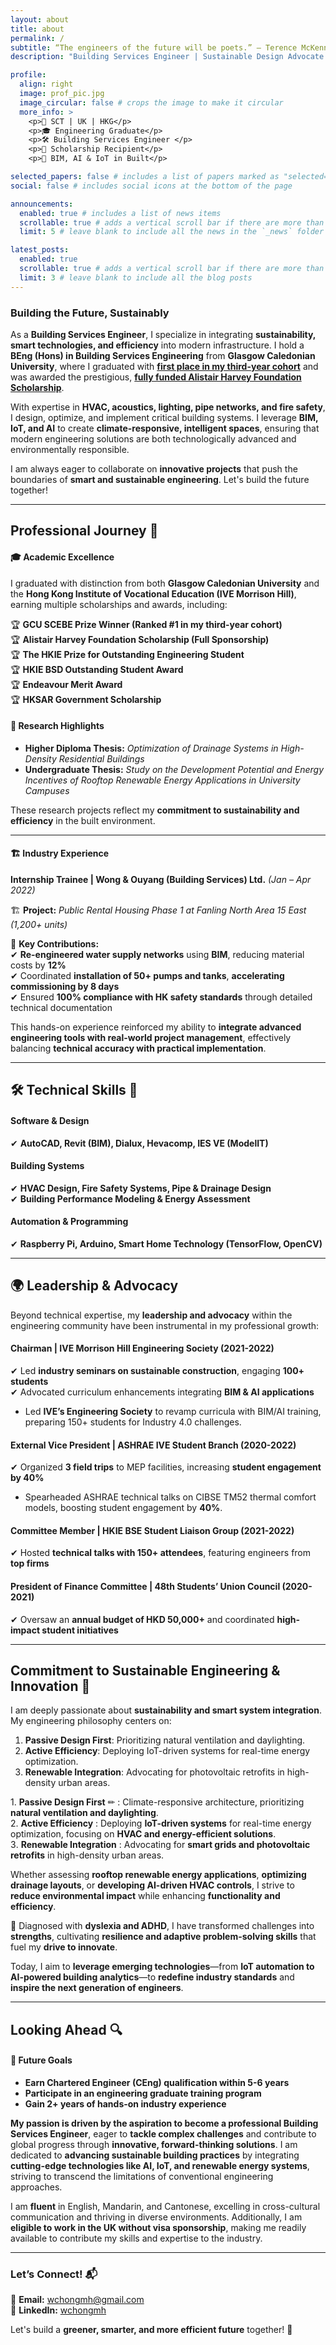 ```yaml
---
layout: about
title: about
permalink: /
subtitle: “The engineers of the future will be poets.” ― Terence McKenna
description: "Building Services Engineer | Sustainable Design Advocate | IoT Innovator"

profile:
  align: right
  image: prof_pic.jpg
  image_circular: false # crops the image to make it circular
  more_info: >
    <p>📍 SCT | UK | HKG</p>
    <p>🎓 Engineering Graduate</p>
    <p>🛠️ Building Services Engineer </p>
    <p>🏅 Scholarship Recipient</p>
    <p>🌟 BIM, AI & IoT in Built</p>

selected_papers: false # includes a list of papers marked as "selected={true}"
social: false # includes social icons at the bottom of the page

announcements:
  enabled: true # includes a list of news items
  scrollable: true # adds a vertical scroll bar if there are more than 3 news items
  limit: 5 # leave blank to include all the news in the `_news` folder

latest_posts:
  enabled: true
  scrollable: true # adds a vertical scroll bar if there are more than 3 new posts items
  limit: 3 # leave blank to include all the blog posts
---
```


### Building the Future, Sustainably  
As a **Building Services Engineer**, I specialize in integrating **sustainability, smart technologies, and efficiency** into modern infrastructure. I hold a **BEng (Hons) in Building Services Engineering** from **Glasgow Caledonian University**, where I graduated with [**first place in my third-year cohort**](https://www.gcu.ac.uk/aboutgcu/universitynews/celebrating-success-in-the-school-of-computing,-engineering-and-built-environment) and was awarded the prestigious, [**fully funded Alistair Harvey Foundation Scholarship**](https://www.vtc.edu.hk/home/en/media-newsroom/vtc-digest/ive-engineering-students-conferred-scholarship-for-pursuing-professional-development-in-uk.html). 

With expertise in **HVAC, acoustics, lighting, pipe networks, and fire safety**, I design, optimize, and implement critical building systems. I leverage **BIM, IoT, and AI** to create **climate-responsive, intelligent spaces**, ensuring that modern engineering solutions are both technologically advanced and environmentally responsible.

I am always eager to collaborate on **innovative projects** that push the boundaries of **smart and sustainable engineering**. Let's build the future together! 

---

## Professional Journey 📌  

#### 🎓 Academic Excellence 
I graduated with distinction from both **Glasgow Caledonian University** and the **Hong Kong Institute of Vocational Education (IVE Morrison Hill)**, earning multiple scholarships and awards, including:

🏆 **GCU SCEBE Prize Winner (Ranked #1 in my third-year cohort)** <br>
🏆 **Alistair Harvey Foundation Scholarship (Full Sponsorship)** <br>
🏆 **The HKIE Prize for Outstanding Engineering Student** <br>
🏆 **HKIE BSD Outstanding Student Award** <br>
🏆 **Endeavour Merit Award** <br>
🏆 **HKSAR Government Scholarship** <br>

#### 📖 Research Highlights
- **Higher Diploma Thesis:** *Optimization of Drainage Systems in High-Density Residential Buildings*  
- **Undergraduate Thesis:** *Study on the Development Potential and Energy Incentives of Rooftop Renewable Energy Applications in University Campuses*  

These research projects reflect my **commitment to sustainability and efficiency** in the built environment.  

---  

#### 🏗️ Industry Experience

**Internship Trainee | Wong & Ouyang (Building Services) Ltd.** *(Jan – Apr 2022)*  

🏗 **Project:** *Public Rental Housing Phase 1 at Fanling North Area 15 East (1,200+ units)*  

🚀 **Key Contributions:**  
✔ **Re-engineered water supply networks** using **BIM**, reducing material costs by **12%**  
✔ Coordinated **installation of 50+ pumps and tanks**, **accelerating commissioning by 8 days**  
✔ Ensured **100% compliance with HK safety standards** through detailed technical documentation  

This hands-on experience reinforced my ability to **integrate advanced engineering tools with real-world project management**, effectively balancing **technical accuracy with practical implementation**.  

---

## 🛠 Technical Skills 🔧 

#### **Software & Design**  
✔ **AutoCAD, Revit (BIM), Dialux, Hevacomp, IES VE (ModelIT)**  

#### **Building Systems**  
✔ **HVAC Design, Fire Safety Systems, Pipe & Drainage Design**  
✔ **Building Performance Modeling & Energy Assessment**  

#### **Automation & Programming**  
✔ **Raspberry Pi, Arduino, Smart Home Technology (TensorFlow, OpenCV)**  

---

## 🌍 Leadership & Advocacy  

Beyond technical expertise, my **leadership and advocacy** within the engineering community have been instrumental in my professional growth:  

#### **Chairman | IVE Morrison Hill Engineering Society (2021-2022)**  
✔ Led **industry seminars on sustainable construction**, engaging **100+ students**  
✔ Advocated curriculum enhancements integrating **BIM & AI applications**  
- Led **IVE’s Engineering Society** to revamp curricula with BIM/AI training, preparing 150+ students for Industry 4.0 challenges.

#### **External Vice President | ASHRAE IVE Student Branch (2020-2022)**  
✔ Organized **3 field trips** to MEP facilities, increasing **student engagement by 40%**
- Spearheaded ASHRAE technical talks on CIBSE TM52 thermal comfort models, boosting student engagement by **40%**.  

#### **Committee Member | HKIE BSE Student Liaison Group (2021-2022)**  
✔ Hosted **technical talks with 150+ attendees**, featuring engineers from **top firms**  

#### **President of Finance Committee | 48th Students’ Union Council (2020-2021)**  
✔ Oversaw an **annual budget of HKD 50,000+** and coordinated **high-impact student initiatives**  

---

## Commitment to Sustainable Engineering & Innovation 🌱
I am deeply passionate about **sustainability and smart system integration**. My engineering philosophy centers on:

1. **Passive Design First**: Prioritizing natural ventilation and daylighting.  
2. **Active Efficiency**: Deploying IoT-driven systems for real-time energy optimization.  
3. **Renewable Integration**: Advocating for photovoltaic retrofits in high-density urban areas.  

1️. **Passive Design First** ✏ : Climate-responsive architecture, prioritizing **natural ventilation and daylighting**. <br>
2️. **Active Efficiency** : Deploying **IoT-driven systems** for real-time energy optimization, focusing on **HVAC and energy-efficient solutions**. <br>
3️. **Renewable Integration** : Advocating for **smart grids and photovoltaic retrofits** in high-density urban areas. <br>

Whether assessing **rooftop renewable energy applications**, **optimizing drainage layouts**, or **developing AI-driven HVAC controls**, I strive to **reduce environmental impact** while enhancing **functionality and efficiency**.    

📌 Diagnosed with **dyslexia and ADHD**, I have transformed challenges into **strengths**, cultivating **resilience and adaptive problem-solving skills** that fuel my **drive to innovate**.  

Today, I aim to **leverage emerging technologies**—from **IoT automation to AI-powered building analytics**—to **redefine industry standards** and **inspire the next generation of engineers**.  

---

## Looking Ahead 🔍

#### 🎯 Future Goals

- **Earn Chartered Engineer (CEng) qualification within 5-6 years**  
- **Participate in an engineering graduate training program**  
- **Gain 2+ years of hands-on industry experience**  

**My passion is driven by the aspiration to become a professional Building Services Engineer**, eager to **tackle complex challenges** and contribute to global progress through **innovative, forward-thinking solutions**. I am dedicated to **advancing sustainable building practices** by integrating **cutting-edge technologies like AI, IoT, and renewable energy systems**, striving to transcend the limitations of conventional engineering approaches.

I am **fluent** in English, Mandarin, and Cantonese, excelling in cross-cultural communication and thriving in diverse environments. Additionally, I am **eligible to work in the UK without visa sponsorship**, making me readily available to contribute my skills and expertise to the industry.  

---

### **Let’s Connect!** 📬  
📧 **Email:** [wchongmh@gmail.com](mailto:wchongmh@gmail.com) <br>
💼 **LinkedIn:** [wchongmh](https://linkedin.com/in/wchongmh/)

Let's build a **greener, smarter, and more efficient future** together! 🚀 
